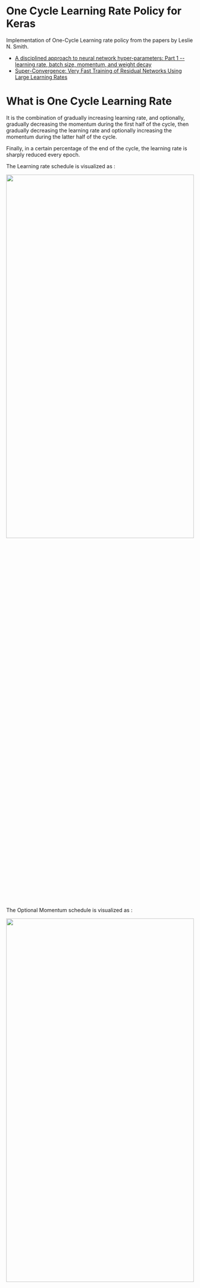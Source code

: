 # One Cycle Learning Rate Policy for Keras
Implementation of One-Cycle Learning rate policy from the papers by Leslie N. Smith.

- [A disciplined approach to neural network hyper-parameters: Part 1 -- learning rate, batch size, momentum, and weight decay](https://arxiv.org/abs/1803.09820)
- [Super-Convergence: Very Fast Training of Residual Networks Using Large Learning Rates](https://arxiv.org/abs/1708.07120)
        
# What is One Cycle Learning Rate
It is the combination of gradually increasing learning rate, and optionally, gradually decreasing the momentum during the first half of the cycle, then gradually decreasing the learning rate and optionally increasing the momentum during the latter half of the cycle. 

Finally, in a certain percentage of the end of the cycle, the learning rate is sharply reduced every epoch. 

The Learning rate schedule is visualized as : 

<img src="https://github.com/titu1994/keras-one-cycle/blob/master/images/one_cycle_lr.png?raw=true" height=50% width=100%> 

The Optional Momentum schedule is visualized as : 

<img src="https://github.com/titu1994/keras-one-cycle/blob/master/images/one_cycle_momentum.png?raw=true" height=50% width=100%>

# Usage

The author recommends doing one cycle of learning rate of 2 steps of equal length. We choose the maximum learning rate
using a range test. We use a lower learning rate as 1/5th or 1/10th of the maximum learning rate. We go from a lower
learning rate to a higher learning rate in step 1 and back to a lower learning rate in step 2. We pick this cycle length slightly
lesser than the total number of epochs to be trained. And in the last remaining iterations, we annihilate the learning
rate way below the lower learning rate value(1/10 th or 1/100 th).


# Then why use One Cycle?

It reduces the time it takes to reach "near" to your accuracy. 
It allows us to know if we are going right early on. 
It let us know what kind of accuracies we can target with a given model.
It reduces the cost of training. 
It reduces the time to deploy!



## Finding a good learning rate
Minimum and Maximum Boundary Values
 

LR Range Test:  Run your model for several epochs while letting the learning rate increase linearly between low
and high LR values.

<img src="![image](https://user-images.githubusercontent.com/45446030/114859530-81d3cb00-9e08-11eb-897a-7fa7df760147.png)>

STEP-SIZE: CIFAR10 has 50,000 training images. For the batch size 100, this means each cycle would be
50000/100 = 500 iterations. 

However, results show, that it is often SLIGHTLY good to set stepsize  equal to 2-10 times the number of iterations.

 

**Note : When using this, be careful about setting the learning rate, momentum and weight decay schedule. The loss plots will be more erratic due to the sampling of the validation set.**





## Training with `OneCycleLR`
Once we find the maximum learning rate, we can then move onto using the `OneCycleLR` callback with SGD to train our model.

```python - Pytorch
    scheduler = lr_scheduler.OneCycleLR(optimizer, learning_rate, epochs=24, steps_per_epoch= 64, pct_start = 0.2)
    
    ## Model RUN!
    for epoch in range(1, epochs + 1):
        print(f'\nEpoch {epoch}:')
        train(model,train_loader, criterion, optimizer, device,l1_factor =l1_factor, **train_trackers)
        scheduler.step()
        test(model, test_loader, criterion, device, incorrect_samples, **test_trackers)
```

There are many parameters, but a few of the important ones : 

learning_rate, epochs, steps_per_epoch, pct_start

- optimizer (Optimizer) – Wrapped optimizer.
- max_lr (float or list) – Upper learning rate boundaries in the cycle for each parameter group.
- total_steps (int) – The total number of steps in the cycle. Note that if a value is not provided here, then it must be inferred by providing a value for epochs and - steps_per_epoch. Default: None
- epochs (int) – The number of epochs to train for. This is used along with steps_per_epoch in order to infer the total number of steps in the cycle if a value for total_steps is not provided. Default: None
- steps_per_epoch (int) – The number of steps per epoch to train for. This is used along with epochs in order to infer the total number of steps in the cycle if a value for total_steps is not provided. Default: None
- pct_start (float) – The percentage of the cycle (in number of steps) spent increasing the learning rate. Default: 0.3
- anneal_strategy (str) – {‘cos’, ‘linear’} Specifies the annealing strategy: “cos” for cosine annealing, “linear” for linear annealing. Default: ‘cos’
- cycle_momentum (bool) – If True, momentum is cycled inversely to learning rate between ‘base_momentum’ and ‘max_momentum’. Default: True
- base_momentum (float or list) – Lower momentum boundaries in the cycle for each parameter group. Note that momentum is cycled inversely to learning rate; at the peak of a cycle, momentum is ‘base_momentum’ and learning rate is ‘max_lr’. Default: 0.85
- max_momentum (float or list) – Upper momentum boundaries in the cycle for each parameter group. Functionally, it defines the cycle amplitude (max_momentum - base_momentum). Note that momentum is cycled inversely to learning rate; at the start of a cycle, momentum is ‘max_momentum’ and learning rate is ‘base_lr’ Default: 0.95


Note also that the total number of steps in the cycle can be determined in one of two ways (listed in order of precedence):

A value for total_steps is explicitly provided.
A number of epochs (epochs) and a number of steps per epoch (steps_per_epoch) are provided. In this case, the number of total steps is inferred by total_steps = epochs * steps_per_epoch
You must either provide a value for total_steps or provide a value for both epochs and steps_per_epoch.

# Results

Quicker jumps in accuracy are evident due to onecycle lr implementation

Accuracy: 
![acc](https://user-images.githubusercontent.com/45446030/114860820-1854bc00-9e0a-11eb-8e0f-1f19a12f350f.png)

Loss:
![loss](https://user-images.githubusercontent.com/45446030/114860832-1ab71600-9e0a-11eb-8494-1ffbb8d0e596.png)





